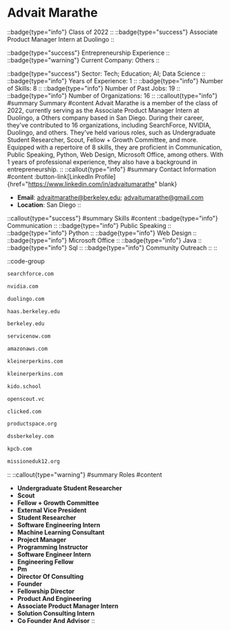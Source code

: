 # Advait Marathe
::badge{type="info"}
Class of 2022
::
::badge{type="success"}
Associate Product Manager Intern at Duolingo
::

::badge{type="success"}
Entrepreneurship Experience
::
::badge{type="warning"}
Current Company: Others
::

::badge{type="success"}
Sector: Tech; Education; AI; Data Science
::
::badge{type="info"}
Years of Experience: 1
::
::badge{type="info"}
Number of Skills: 8
::
::badge{type="info"}
Number of Past Jobs: 19
::
::badge{type="info"}
Number of Organizations: 16
::
::callout{type="info"}
#summary
Summary
#content
Advait Marathe is a member of the class of 2022, currently serving as the Associate Product Manager Intern at Duolingo, a Others company based in San Diego. During their career, they've contributed to 16 organizations, including SearchForce, NVIDIA, Duolingo, and others. They've held various roles, such as Undergraduate Student Researcher, Scout, Fellow + Growth Committee, and more. Equipped with a repertoire of 8 skills, they are proficient in Communication, Public Speaking, Python, Web Design, Microsoft Office, among others.  With 1 years of professional experience, they also have a background in entrepreneurship.
::
::callout{type="info"}
#summary
Contact Information
#content
:button-link[LinkedIn Profile]{href="https://www.linkedin.com/in/advaitumarathe" blank}
- **Email**: advaitmarathe@berkeley.edu; advaitumarathe@gmail.com
- **Location**: San Diego
::

::callout{type="success"}
#summary
Skills
#content
::badge{type="info"}
Communication
::
::badge{type="info"}
Public Speaking
::
::badge{type="info"}
Python
::
::badge{type="info"}
Web Design
::
::badge{type="info"}
Microsoft Office
::
::badge{type="info"}
Java
::
::badge{type="info"}
Sql
::
::badge{type="info"}
Community Outreach
::
::

::code-group
```bash [SearchForce]
searchforce.com
```
```bash [NVIDIA]
nvidia.com
```
```bash [Duolingo]
duolingo.com
```
```bash [Haas Business School at University of California Berkeley]
haas.berkeley.edu
```
```bash [UC Berkeley]
berkeley.edu
```
```bash [ServiceNow Ventures]
servicenow.com
```
```bash [Amazon Web Services]
amazonaws.com
```
```bash [KPCB]
kleinerperkins.com
```
```bash [Kleiner Perkins]
kleinerperkins.com
```
```bash [Safari Kid]
kido.school
```
```bash [Open Scout]
openscout.vc
```
```bash [ClickED - Fotografia]
clicked.com
```
```bash [Product Space]
productspace.org
```
```bash [Data Science Society at Berkeley]
dssberkeley.com
```
```bash [Kleiner Perkins Caufield & Byers]
kpcb.com
```
```bash [Missionedu]
missioneduk12.org
```
::
::callout{type="warning"}
#summary
Roles
#content
- **Undergraduate Student Researcher**
- **Scout**
- **Fellow + Growth Committee**
- **External Vice President**
- **Student Researcher**
- **Software Engineering Intern**
- **Machine Learning Consultant**
- **Project Manager**
- **Programming Instructor**
- **Software Engineer Intern**
- **Engineering Fellow**
- **Pm**
- **Director Of Consulting**
- **Founder**
- **Fellowship Director**
- **Product And Engineering**
- **Associate Product Manager Intern**
- **Solution Consulting Intern**
- **Co Founder And Advisor**
::

